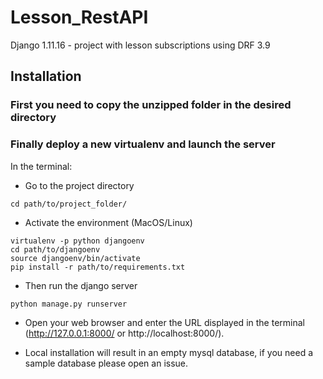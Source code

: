 # Lesson_RestAPI
Django 1.11.16 - project with lesson subscriptions using DRF 3.9

## Installation

### First you need to copy the unzipped folder in the desired directory

### Finally deploy a new virtualenv and launch the server
In the terminal:

* Go to the project directory
```
cd path/to/project_folder/
```

* Activate the environment (MacOS/Linux)
```
virtualenv -p python djangoenv
cd path/to/djangoenv
source djangoenv/bin/activate
pip install -r path/to/requirements.txt
```

* Then run the django server
```
python manage.py runserver
```

* Open your web browser and enter the URL displayed in the terminal (http://127.0.0.1:8000/ or http://localhost:8000/).

* Local installation will result in an empty mysql database, if you need a sample database please open an issue. 





